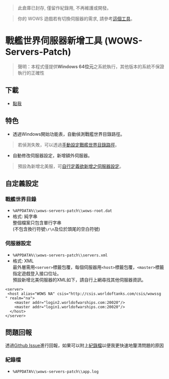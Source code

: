 > 此倉庫已封存, 僅留作紀錄用, 不再維護或開發。

> 你的 WOWS 遊戲若有切換伺服器的需求, 請參考[這個工具](http://hakamod.blogspot.com/2016/09/hakamod-pack-installer.html)。

# 戰艦世界伺服器新增工具 (WOWS-Servers-Patch)
> 聲明：本程式僅提供**Windows 64位元**之系統執行，其他版本的系統不保證執行的正確性

## 下載
- [點我](https://github.com/momocow/WOWS-Servers-Patch/releases/latest)

## 特色
- 透過Windows開始功能表，自動偵測戰艦世界目錄路徑。  
> 若偵測失敗，可以透過[手動設定戰艦世界目錄路徑](#戰艦世界目錄)。

- 自動修改伺服器設定，新增額外伺服器。
> 預設為新增北美服，可[自行定義欲新增之伺服器設定](#伺服器設定)。

## 自定義設定
### 戰艦世界目錄
- `%APPDATA%\\wows-servers-patch\\wows-root.dat`
- 格式: 純字串  
整個檔案只包含單行字串  
(不包含換行符號`\r\n`及位於頭尾的空白符號)
### 伺服器設定
- `%APPDATA%\\wows-servers-patch\\servers.xml`
- 格式: XML  
最外層需用`<server>`標籤包覆，每個伺服器用`<host>`標籤包覆，`<master>`標籤指定遊戲登入接口位址。  
預設新增北美伺服器的XML如下，請自行上網尋找其他伺服器資訊。
```
<server>
 <host alias="WOWS NA" csis="http://csis.worldoftanks.com/csis/wowssg " realm="na">
    <master addr="login2.worldofwarships.com:20020"/>
    <master addr="login1.worldofwarships.com:20020"/>
  </host>
</server>
```

## 問題回報
透過[Github Issue](https://github.com/momocow/WOWS-Servers-Patch/issues/new)進行回報，如果可以附上[紀錄檔](#紀錄檔)以便我更快速地釐清問題的原因
### 紀錄檔
- `%APPDATA%\\wows-servers-patch\\app.log`  
